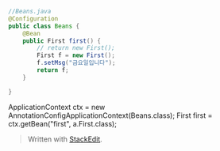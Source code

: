 ```java
//Beans.java
@Configuration
public class Beans {
	@Bean
	public First first() {
		// return new First();
		First f = new First();
		f.setMsg("금요일입니다");
		return f;
	}

}
```
ApplicationContext ctx = new AnnotationConfigApplicationContext(Beans.class);
		First first = ctx.getBean("first", a.First.class);

> Written with [StackEdit](https://stackedit.io/).
<!--stackedit_data:
eyJoaXN0b3J5IjpbLTk1MDE4ODczOF19
-->
